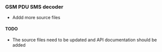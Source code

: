 ### GSM PDU SMS decoder
- Addd more source files


#### TODO
- The source files need to be updated and API documentation should be added

